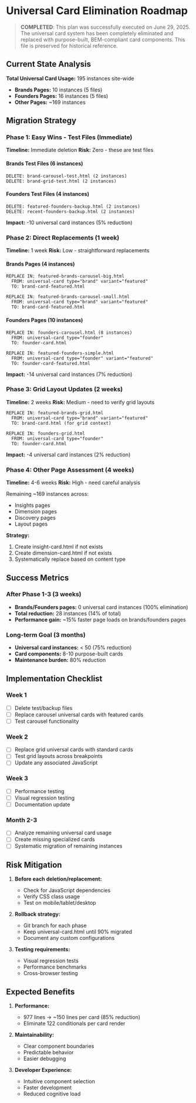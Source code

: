 # Universal Card Elimination Roadmap

> **COMPLETED**: This plan was successfully executed on June 29, 2025. 
> The universal card system has been completely eliminated and replaced with purpose-built, BEM-compliant card components.
> This file is preserved for historical reference.

## Current State Analysis

**Total Universal Card Usage:** 195 instances site-wide
- **Brands Pages:** 10 instances (5 files)
- **Founders Pages:** 16 instances (5 files)
- **Other Pages:** ~169 instances

## Migration Strategy

### Phase 1: Easy Wins - Test Files (Immediate)
**Timeline:** Immediate deletion
**Risk:** Zero - these are test files

#### Brands Test Files (6 instances)
```
DELETE: brand-carousel-test.html (2 instances)
DELETE: brand-grid-test.html (2 instances)
```

#### Founders Test Files (4 instances)
```
DELETE: featured-founders-backup.html (2 instances)
DELETE: recent-founders-backup.html (2 instances)
```

**Impact:** -10 universal card instances (5% reduction)

### Phase 2: Direct Replacements (1 week)
**Timeline:** 1 week
**Risk:** Low - straightforward replacements

#### Brands Pages (4 instances)
```
REPLACE IN: featured-brands-carousel-big.html
  FROM: universal-card type="brand" variant="featured"
  TO: brand-card-featured.html

REPLACE IN: featured-brands-carousel-small.html  
  FROM: universal-card type="brand" variant="featured"
  TO: brand-card-featured.html
```

#### Founders Pages (10 instances)
```
REPLACE IN: founders-carousel.html (8 instances)
  FROM: universal-card type="founder"
  TO: founder-card.html

REPLACE IN: featured-founders-simple.html
  FROM: universal-card type="founder" variant="featured"
  TO: founder-card-featured.html
```

**Impact:** -14 universal card instances (7% reduction)

### Phase 3: Grid Layout Updates (2 weeks)
**Timeline:** 2 weeks
**Risk:** Medium - need to verify grid layouts

```
REPLACE IN: featured-brands-grid.html
  FROM: universal-card type="brand" variant="featured"
  TO: brand-card.html (for grid context)

REPLACE IN: founders-grid.html
  FROM: universal-card type="founder"
  TO: founder-card.html
```

**Impact:** -4 universal card instances (2% reduction)

### Phase 4: Other Page Assessment (4 weeks)
**Timeline:** 4-6 weeks
**Risk:** High - need careful analysis

Remaining ~169 instances across:
- Insights pages
- Dimension pages
- Discovery pages
- Layout pages

**Strategy:**
1. Create insight-card.html if not exists
2. Create dimension-card.html if not exists
3. Systematically replace based on content type

## Success Metrics

### After Phase 1-3 (3 weeks)
- **Brands/Founders pages:** 0 universal card instances (100% elimination)
- **Total reduction:** 28 instances (14% of total)
- **Performance gain:** ~15% faster page loads on brands/founders pages

### Long-term Goal (3 months)
- **Universal card instances:** < 50 (75% reduction)
- **Card components:** 8-10 purpose-built cards
- **Maintenance burden:** 80% reduction

## Implementation Checklist

### Week 1
- [ ] Delete test/backup files
- [ ] Replace carousel universal cards with featured cards
- [ ] Test carousel functionality

### Week 2  
- [ ] Replace grid universal cards with standard cards
- [ ] Test grid layouts across breakpoints
- [ ] Update any associated JavaScript

### Week 3
- [ ] Performance testing
- [ ] Visual regression testing
- [ ] Documentation update

### Month 2-3
- [ ] Analyze remaining universal card usage
- [ ] Create missing specialized cards
- [ ] Systematic migration of remaining instances

## Risk Mitigation

1. **Before each deletion/replacement:**
   - Check for JavaScript dependencies
   - Verify CSS class usage
   - Test on mobile/tablet/desktop

2. **Rollback strategy:**
   - Git branch for each phase
   - Keep universal-card.html until 90% migrated
   - Document any custom configurations

3. **Testing requirements:**
   - Visual regression tests
   - Performance benchmarks
   - Cross-browser testing

## Expected Benefits

1. **Performance:** 
   - 977 lines → ~150 lines per card (85% reduction)
   - Eliminate 122 conditionals per card render

2. **Maintainability:**
   - Clear component boundaries
   - Predictable behavior
   - Easier debugging

3. **Developer Experience:**
   - Intuitive component selection
   - Faster development
   - Reduced cognitive load